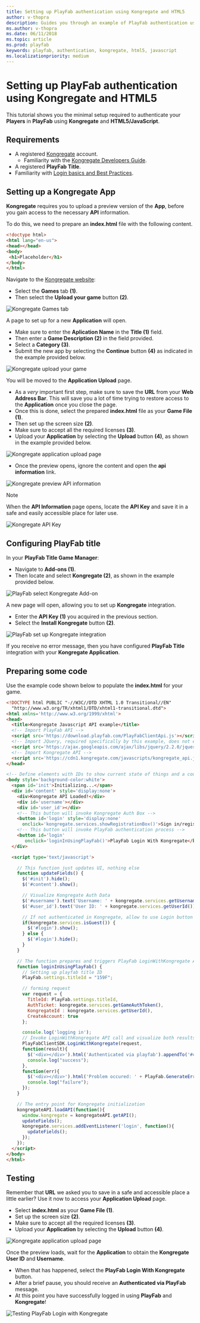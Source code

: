 ```yaml
---
title: Setting up PlayFab authentication using Kongregate and HTML5
author: v-thopra
description: Guides you through an example of PlayFab authentication using Kongregate and HTML5/JavaScript.
ms.author: v-thopra
ms.date: 06/11/2018
ms.topic: article
ms.prod: playfab
keywords: playfab, authentication, kongregate, html5, javascript
ms.localizationpriority: medium
---
```


# Setting up PlayFab authentication using Kongregate and HTML5

This tutorial shows you the minimal setup required to authenticate your **Players** in **PlayFab** using **Kongregate** and **HTML5/JavaScript**.

## Requirements

- A registered [Kongregate](http://www.kongregate.com/) account.
  - Familiarity with the [Kongregate Developers Guide](http://developers.kongregate.com/docs/api-overview/intro).
- A registered **PlayFab Title**.
- Familiarity with [Login basics and Best Practices](../../authentication/platform-specific-authentication/login-basics-best-practices.md).

## Setting up a Kongregate App

**Kongregate** requires you to upload a preview version of the **App**, before you gain access to the necessary **API** information.

To do this, we need to prepare an **index.html** file with the following content.

```html
<!doctype html>
<html lang="en-us">
<head></head>
<body>
 <h1>Placeholder</h1>
</body>
</html>
```

Navigate to the [Kongregate website](https://www.kongregate.com/):
- Select the **Games** tab **(1)**.
- Then select the **Upload your game** button **(2)**.

![Kongregate Games tab](media/tutorials/kongregate-games-tab.png)  

A page to set up for a new **Application** will open.
- Make sure to enter the **Aplication Name** in the **Title (1)** field.
- Then enter a **Game Description (2)** in the field provided.
- Select a **Category (3)**.
- Submit the new app by selecting the **Continue** button **(4)** as indicated in the example provided below.

![Kongregate upload your game](media/tutorials/kongregate-upload-your-game.png)  

You will be moved to the **Application Upload** page.

- As a *very* important first step, make sure to save the **URL** from your **Web Address Bar**. This will save you a lot of time trying to restore access to the **Application** once you close the page.
- Once this is done, select the prepared **index.html** file as your **Game File (1)**.
- Then set up the screen size **(2)**.
- Make sure to accept all the required licenses **(3)**.
- Upload your **Application** by selecting the **Upload** button **(4)**, as shown in the example provided below.

![Kongregate application upload page](media/tutorials/kongregate-app-upload-page.png)

- Once the preview opens, ignore the content and open the **api information** link.

![Kongregate preview API information](media/tutorials/kongregate-preview-api-info.png)

> [!NOTE]
> When the **API Information** page opens, locate the **API Key** and save it in a safe and easily accessible place for later use.

![Kongregate API Key](media/tutorials/kongregate-api-key.png)

## Configuring PlayFab title

In your **PlayFab Title Game Manager**:

- Navigate to **Add-ons (1)**.
- Then locate and select **Kongregate (2)**, as shown in the example provided below.

![PlayFab select Kongregate Add-on](media/tutorials/playfab-select-kongregate-add-on.png)

A new page will open, allowing you to set up **Kongregate** integration.

- Enter the **API Key (1)** you acquired in the previous section.
- Select the **Install Kongregate** button **(2)**.

![PlayFab set up Kongregate integration](media/tutorials/playfab-set-up-kongregate-integration.png)

If you receive no error message, then you have configured **PlayFab Title** integration with your **Kongregate Application**.

## Preparing some code

Use the example code shown below to populate the **index.html** for your game.

```html
<!DOCTYPE html PUBLIC "-//W3C//DTD XHTML 1.0 Transitional//EN"
  "http://www.w3.org/TR/xhtml1/DTD/xhtml1-transitional.dtd">
<html xmlns='http://www.w3.org/1999/xhtml'>
<head>
  <title>Kongregate Javascript API example</title>
  <!-- Import PlayFab API -->
  <script src='https://download.playfab.com/PlayFabClientApi.js'></script>
  <!-- Import JQuery, required specifically by this example, does not effect either API -->
  <script src='https://ajax.googleapis.com/ajax/libs/jquery/2.2.0/jquery.min.js'></script>
  <!-- Import Kongregate API -->
  <script src='https://cdn1.kongregate.com/javascripts/kongregate_api.js'></script>
</head>

<!-- Define elements with IDs to show current state of things and a couple of buttons -->
<body style='background-color:white'>
  <span id='init'>Initializing...</span>
  <div id='content' style='display:none'>
    <div>Kongregate API Loaded!</div>
    <div id='username'></div>
    <div id='user_id'></div>
    <!-- This button will invoke Kongregate Auth Box -->
    <button id='login' style='display:none'
      onclick='kongregate.services.showRegistrationBox()'>Sign in/register</button>
    <!-- This button will invoke PlayFab authentication process -->
    <button id='login'
       onclick='loginInUsingPlayFab()'>PlayFab Login With Kongregate</button>
  </div>

  <script type='text/javascript'>

    // This function just updates UI, nothing else
    function updateFields() {
      $('#init').hide();
      $('#content').show();

      // Visualize Kongregate Auth Data
      $('#username').text('Username: ' + kongregate.services.getUsername());
      $('#user_id').text('User ID: ' + kongregate.services.getUserId());

      // If not authenticated in Kongregate, allow to use Login button
      if(kongregate.services.isGuest()) {
        $('#login').show();
      } else {
        $('#login').hide();
      }
    }

    // The function prepares and triggers PlayFab LoginWithKongregate API call
    function loginInUsingPlayFab() {
      // Setting up playfab title ID
      PlayFab.settings.titleId = "159F";

      // forming request
      var request = {
        TitleId: PlayFab.settings.titleId,
        AuthTicket: kongregate.services.getGameAuthToken(),
        KongregateId : kongregate.services.getUserId(),
        CreateAccount: true
      };

      console.log('logging in');
      // Invoke LoginWithKongregate API call and visualize both results (success or failure)
      PlayFabClientSDK.LoginWithKongregate(request,
      function(result){
        $('<div></div>').html('Authenticated via playfab').appendTo('#content')
        console.log("success");
      },
      function(err){
        $('<div></div>').html('Problem occured: ' + PlayFab.GenerateErrorReport(err)).appendTo('#content')
        console.log("failure");
      });
    }

    // The entry point for Kongregate initialization
    kongregateAPI.loadAPI(function(){
      window.kongregate = kongregateAPI.getAPI();
      updateFields();
      kongregate.services.addEventListener('login', function(){
        updateFields();
      });
    });
  </script>
</body>
</html>
```

## Testing

Remember that **URL** we asked you to save in a safe and accessible place a little earlier?  Use it now to access your **Application Upload** page.

- Select **index.html** as your **Game File (1)**.
- Set up the screen size **(2)**. 
- Make sure to accept all the required licenses **(3)**.
- Upload your **Application** by selecting the **Upload** button **(4)**.

![Kongregate application upload page](media/tutorials/kongregate-app-upload-page.png)

Once the preview loads, wait for the **Application** to obtain the **Kongregate User ID** and **Username**.

- When that has happened, select the **PlayFab Login With Kongregate** button.
- After a brief pause, you should receive an **Authenticated via PlayFab** message.
- At this point you have successfully logged in using **PlayFab** and **Kongregate**!

![Testing PlayFab Login with Kongregate](media/tutorials/kongregate-html5/testing-playfab-login-with-kongregate.png)
